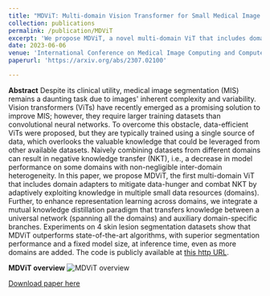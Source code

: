 ```yaml
---
title: "MDViT: Multi-domain Vision Transformer for Small Medical Image Segmentation Datasets"
collection: publications
permalink: /publication/MDViT
excerpt: 'We propose MDViT, a novel multi-domain ViT that includes domain adapters to mitigate data-hunger and combat negative knowledge transfer by adaptively exploiting knowledge in multiple small datasets.'
date: 2023-06-06
venue: 'International Conference on Medical Image Computing and Computer Assisted Intervention (MICCAI)'
paperurl: 'https://arxiv.org/abs/2307.02100'

---
```

**Abstract**
Despite its clinical utility, medical image segmentation (MIS) remains a daunting task due to images' inherent complexity and variability. Vision transformers (ViTs) have recently emerged as a promising solution to improve MIS; however, they require larger training datasets than convolutional neural networks. To overcome this obstacle, data-efficient ViTs were proposed, but they are typically trained using a single source of data, which overlooks the valuable knowledge that could be leveraged from other available datasets. Naively combining datasets from different domains can result in negative knowledge transfer (NKT), i.e., a decrease in model performance on some domains with non-negligible inter-domain heterogeneity. In this paper, we propose MDViT, the first multi-domain ViT that includes domain adapters to mitigate data-hunger and combat NKT by adaptively exploiting knowledge in multiple small data resources (domains). Further, to enhance representation learning across domains, we integrate a mutual knowledge distillation paradigm that transfers knowledge between a universal network (spanning all the domains) and auxiliary domain-specific branches. Experiments on 4 skin lesion segmentation datasets show that MDViT outperforms state-of-the-art algorithms, with superior segmentation performance and a fixed model size, at inference time, even as more domains are added. The code is publicly available at [this http URL](https://github.com/siyi-wind/MDViT).

**MDViT overview**
![MDViT overview](http://nourhanb.github.io/images/MDViT_block.jpg)

[Download paper here](http://nourhanb.github.io/files/MDViT.pdf)
